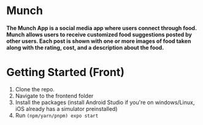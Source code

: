 # Munch
#### The Munch App is a social media app where users connect through food. Munch allows users to receive customized food suggestions posted by other users. Each post is shown with one or more images of food taken along with the rating, cost, and a description about the food.

# Getting Started (Front)
1. Clone the repo.
2. Navigate to the frontend folder
3. Install the packages (install Android Studio if you're on windows/Linux, iOS already has a simulator preinstalled)
4. Run `(npm/yarn/pnpm) expo start`
